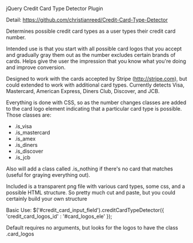 jQuery Credit Card Type Detector Plugin

Detail: https://github.com/christianreed/Credit-Card-Type-Detector

Determines possible credit card types as a user types their credit card number.

Intended use is that you start with all possible card logos that you accept and 
gradually gray them out as the number excludes certain brands of cards. Helps give 
the user the impression that you know what you're doing and improve conversion.

Designed to work with the cards accepted by Stripe (http://stripe.com), but could
extended to work with additional card types. Currently detects Visa, Mastercard,
American Express, Diners Club, Discover, and JCB.

Everything is done with CSS, so as the number changes classes are added to the
card logo element indicating that a particular card type is possible. Those classes
are:

* .is_visa
* .is_mastercard
* .is_amex
* .is_diners
* .is_discover
* .is_jcb

Also will add a class called .is_nothing if there's no card that matches (useful
for graying everything out).

Included is a transparent png file with various card types, some css, and a
possible HTML structure. So pretty much cut and paste, but you could certainly
build your own structure 
 
Basic Use:
$('#credit_card_input_field').creditCardTypeDetector({ 'credit_card_logos_id' : '#card_logos_ele' });

Default requires no arguments, but looks for the logos to have the class .card_logos